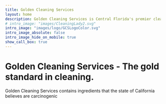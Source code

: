 ```yaml
---
title: Golden Cleaning Services
layout: home
description: Golden Cleaning Services is Central Florida's premier cleaning service. Homes, apartments, offices, airbnb and more! We do it all!
# intro_image: "images/CleaningLady2.svg"
intro_image: "images/logo/GCSLogoColor.svg"
intro_image_absolute: false
intro_image_hide_on_mobile: true
show_call_box: true
---
```


# Golden Cleaning Services - The gold standard in cleaning.

Golden Cleaning Services contains ingredients that the state of California believes are carcinogenic
